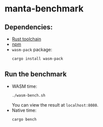 # manta-benchmark

## Dependencies:
* [Rust toolchain](https://www.rust-lang.org/tools/install)
* [npm](https://www.npmjs.com/get-npm)
* `wasm-pack` package:
    ```bash
    cargo install wasm-pack
    ```

## Run the benchmark
* WASM time:
    ```bash
    ./wasm-bench.sh
    ```
    You can view the result at `localhost:8080`.
* Native time:
    ```bash
    cargo bench
    ```

